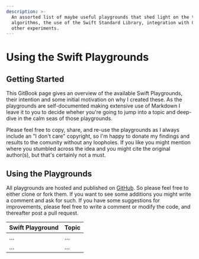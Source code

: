 ```yaml
---
description: >-
  An assorted list of maybe useful playgrounds that shed light on the theory of
  algorithms, the use of the Swift Standard Library, integration with C, and
  other experiments.
---
```


# Using the Swift Playgrounds

## Getting Started

This GitBook page gives an overview of the available Swift Playgrounds, their intention and some initial motivation on why I created these. As the playgrounds are self-documented making extensive use of Markdown I leave it to you to decide wheher you're going to jump into a topic and deep-dive in the calm seas of those playgrounds.

Please feel free to copy, share, and re-use the playgrounds as I always include an "I don't care" copyright, so I'm happy to donate my findings and results to the comunity without any loopholes. If you like you might mention where you stumbled across the idea and you might cite the original author\(s\), but that's certainly not a must.

## Using the Playgrounds

All playgrounds are hosted and published on [GitHub](https://github.com/MatiMax/swift-playgrounds). So please feel free to either clone or fork them. If you want to see some additions you might write a comment and ask for such. If you have some suggestions for improvements, please feel free to write a comment or modify the code, and thereafter post a pull request.

| Swift Playground | Topic |
| :--- | :--- |
| … | … |
| … | … |


